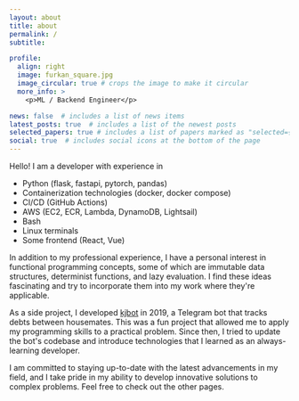 ```yaml
---
layout: about
title: about
permalink: /
subtitle: 

profile:
  align: right
  image: furkan_square.jpg
  image_circular: true # crops the image to make it circular
  more_info: >
    <p>ML / Backend Engineer</p>

news: false  # includes a list of news items
latest_posts: true  # includes a list of the newest posts
selected_papers: true # includes a list of papers marked as "selected={true}"
social: true  # includes social icons at the bottom of the page
---
```


Hello! I am a developer with experience in
* Python (flask, fastapi, pytorch, pandas)
* Containerization technologies (docker, docker compose)
* CI/CD (GitHub Actions)
* AWS (EC2, ECR, Lambda, DynamoDB, Lightsail)
* Bash
* Linux terminals
* Some frontend (React, Vue)

In addition to my professional experience, I have a personal interest in functional programming concepts, some of which are immutable data structures, determinist functions, and lazy evaluation. I find these ideas fascinating and try to incorporate them into my work where they're applicable.

As a side project, I developed [kjbot](https://furkan.github.io/projects/korsanjaime/) in 2019, a Telegram bot that tracks debts between housemates. This was a fun project that allowed me to apply my programming skills to a practical problem. Since then, I tried to update the bot's codebase and introduce technologies that I learned as an always-learning developer.

I am committed to staying up-to-date with the latest advancements in my field, and I take pride in my ability to develop innovative solutions to complex problems. Feel free to check out the other pages.
